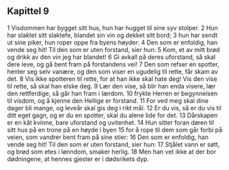## Kapittel 9

1 Visdommen har bygget sitt hus, hun har hugget til sine syv stolper. 
2 Hun har slaktet sitt slaktefe, blandet sin vin og dekket sitt bord; 
3 hun har sendt ut sine piker, hun roper oppe fra byens høyder: 
4 Den som er enfoldig, han vende seg hit! Til den som er uten forstand, sier hun: 
5 Kom, et av mitt brød og drikk av den vin jeg har blandet! 
6 Gi avkall på deres uforstand, så skal dere leve, og gå bent fram på forstandens vei! 
7 Den som refser en spotter, henter seg selv vanære, og den som viser en ugudelig til rette, får skam av det. 
8 Vis ikke spotteren til rette, for at han ikke skal hate deg! Vis den vise til rette, så skal han elske deg. 
9 Lær den vise, så blir han enda visere, lær den rettferdige, så går han fram i lærdom. 
10 frykte Herren er begynnelsen til visdom, og å kjenne den Hellige er forstand. 
11 For ved meg skal dine dager bli mange, og leveår skal gis deg i rikt mål. 
12 Er du vis, så er du vis til ditt eget gagn, og er du en spotter, skal du alene lide for det. 
13 Dårskapen er en kåt kvinne, bare uforstand og uvitenhet. 
14 Hun sitter foran døren til sitt hus på en trone på en høyde i byen 
15 for å rope til dem som går forbi på veien, som vandrer bent fram på sine stier: 
16 Den som er enfoldig, han vende seg hit! Til den som er uten forstand, sier hun: 
17 Stjålet vann er søtt, og brød som etes i lønndom, smaker herlig. 
18 Men han vet ikke at der bor dødningene, at hennes gjester er i dødsrikets dyp.
